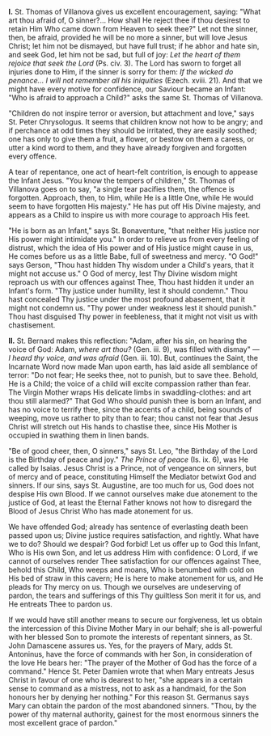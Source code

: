 
**I\.** St. Thomas of Villanova gives us excellent encouragement, saying: \"What art thou afraid of, O sinner?... How shall He reject thee if thou desirest to retain Him Who came down from Heaven to seek thee?\" Let not the sinner, then, be afraid, provided he will be no more a sinner, but will love Jesus Christ; let him not be dismayed, but have full trust; if he abhor and hate sin, and seek God, let him not be sad, but full of joy: *Let the heart of them rejoice that seek the Lord* (Ps. civ. 3). The Lord has sworn to forget all injuries done to Him, if the sinner is sorry for them: *If the wicked do penance... I will not remember all his iniquities* (Ezech. xviii. 21). And that we might have every motive for confidence, our Saviour became an Infant: \"Who is afraid to approach a Child?\" asks the same St. Thomas of Villanova.

\"Children do not inspire terror or aversion, but attachment and love,\" says St. Peter Chrysologus. It seems that children know not how to be angry; and if perchance at odd times they should be irritated, they are easily soothed; one has only to give them a fruit, a flower, or bestow on them a caress, or utter a kind word to them, and they have already forgiven and forgotten every offence.

A tear of repentance, one act of heart-felt contrition, is enough to appease the Infant Jesus. \"You know the tempers of children,\" St. Thomas of Villanova goes on to say, \"a single tear pacifies them, the offence is forgotten. Approach, then, to Him, while He is a little One, while He would seem to have forgotten His majesty.\" He has put off His Divine majesty, and appears as a Child to inspire us with more courage to approach His feet.

\"He is born as an Infant,\" says St. Bonaventure, \"that neither His justice nor His power might intimidate you.\" In order to relieve us from every feeling of distrust, which the idea of His power and of His justice might cause in us, He comes before us as a little Babe, full of sweetness and mercy. \"O God!\" says Gerson, \"Thou hast hidden Thy wisdom under a Child\'s years, that it might not accuse us.\" O God of mercy, lest Thy Divine wisdom might reproach us with our offences against Thee, Thou hast hidden it under an Infant\'s form. \"Thy justice under humility, lest it should condemn.\" Thou hast concealed Thy justice under the most profound abasement, that it might not condemn us. \"Thy power under weakness lest it should punish.\" Thou hast disguised Thy power in feebleness, that it might not visit us with chastisement.

**II\.** St. Bernard makes this reflection: \"Adam, after his sin, on hearing the voice of God: Adam, *where art thou?* (Gen. iii. 9), was filled with dismay\" — *I heard thy voice, and was afraid* (Gen. iii. 10). But, continues the Saint, the Incarnate Word now made Man upon earth, has laid aside all semblance of terror: \"Do not fear; He seeks thee, not to punish, but to save thee. Behold, He is a Child; the voice of a child will excite compassion rather than fear. The Virgin Mother wraps His delicate limbs in swaddling-clothes: and art thou still alarmed?\" That God Who should punish thee is born an Infant, and has no voice to terrify thee, since the accents of a child, being sounds of weeping, move us rather to pity than to fear; thou canst not fear that Jesus Christ will stretch out His hands to chastise thee, since His Mother is occupied in swathing them in linen bands.

\"Be of good cheer, then, O sinners,\" says St. Leo, \"the Birthday of the Lord is the Birthday of peace and joy.\" *The Prince of peace* (Is. ix. 6), was He called by Isaias. Jesus Christ is a Prince, not of vengeance on sinners, but of mercy and of peace, constituting Himself the Mediator betwixt God and sinners. If our sins, says St. Augustine, are too much for us, God does not despise His own Blood. If we cannot ourselves make due atonement to the justice of God, at least the Eternal Father knows not how to disregard the Blood of Jesus Christ Who has made atonement for us.

We have offended God; already has sentence of everlasting death been passed upon us; Divine justice requires satisfaction, and rightly. What have we to do? Should we despair? God forbid! Let us offer up to God this Infant, Who is His own Son, and let us address Him with confidence: O Lord, if we cannot of ourselves render Thee satisfaction for our offences against Thee, behold this Child, Who weeps and moans, Who is benumbed with cold on His bed of straw in this cavern; He is here to make atonement for us, and He pleads for Thy mercy on us. Though we ourselves are undeserving of pardon, the tears and sufferings of this Thy guiltless Son merit it for us, and He entreats Thee to pardon us.

If we would have still another means to secure our forgiveness, let us obtain the intercession of this Divine Mother Mary in our behalf; she is all-powerful with her blessed Son to promote the interests of repentant sinners, as St. John Damascene assures us. Yes, for the prayers of Mary, adds St. Antoninus, have the force of commands with her Son, in consideration of the love He bears her: \"The prayer of the Mother of God has the force of a command.\" Hence St. Peter Damien wrote that when Mary entreats Jesus Christ in favour of one who is dearest to her, \"she appears in a certain sense to command as a mistress, not to ask as a handmaid, for the Son honours her by denying her nothing.\" For this reason St. Germanus says Mary can obtain the pardon of the most abandoned sinners. \"Thou, by the power of thy maternal authority, gainest for the most enormous sinners the most excellent grace of pardon.\"

